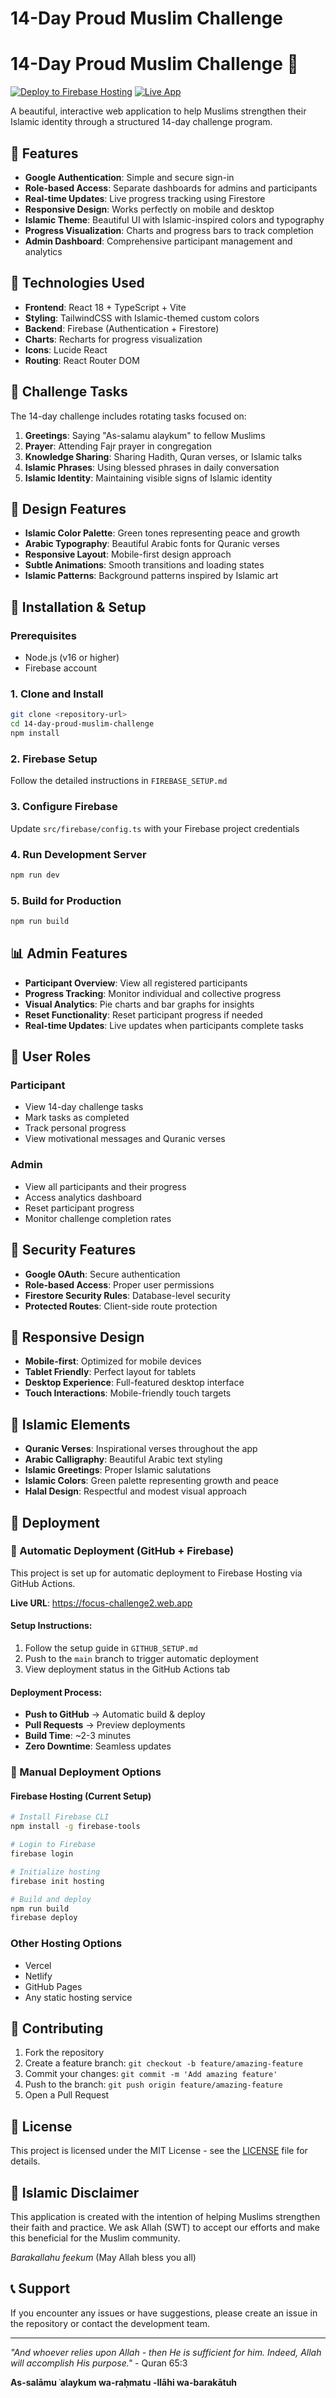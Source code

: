 # 14-Day Proud Muslim Challenge

# 14-Day Proud Muslim Challenge 🌙

[![Deploy to Firebase Hosting](https://github.com/your-username/14-day-muslim-challenge/actions/workflows/firebase-hosting-merge.yml/badge.svg)](https://github.com/your-username/14-day-muslim-challenge/actions/workflows/firebase-hosting-merge.yml)
[![Live App](https://img.shields.io/badge/Live%20App-Firebase-orange)](https://focus-challenge2.web.app)

A beautiful, interactive web application to help Muslims strengthen their Islamic identity through a structured 14-day challenge program.

## 🌙 Features

- **Google Authentication**: Simple and secure sign-in
- **Role-based Access**: Separate dashboards for admins and participants
- **Real-time Updates**: Live progress tracking using Firestore
- **Responsive Design**: Works perfectly on mobile and desktop
- **Islamic Theme**: Beautiful UI with Islamic-inspired colors and typography
- **Progress Visualization**: Charts and progress bars to track completion
- **Admin Dashboard**: Comprehensive participant management and analytics

## 🚀 Technologies Used

- **Frontend**: React 18 + TypeScript + Vite
- **Styling**: TailwindCSS with Islamic-themed custom colors
- **Backend**: Firebase (Authentication + Firestore)
- **Charts**: Recharts for progress visualization
- **Icons**: Lucide React
- **Routing**: React Router DOM

## 📱 Challenge Tasks

The 14-day challenge includes rotating tasks focused on:

1. **Greetings**: Saying "As-salamu alaykum" to fellow Muslims
2. **Prayer**: Attending Fajr prayer in congregation
3. **Knowledge Sharing**: Sharing Hadith, Quran verses, or Islamic talks
4. **Islamic Phrases**: Using blessed phrases in daily conversation
5. **Islamic Identity**: Maintaining visible signs of Islamic identity

## 🎨 Design Features

- **Islamic Color Palette**: Green tones representing peace and growth
- **Arabic Typography**: Beautiful Arabic fonts for Quranic verses
- **Responsive Layout**: Mobile-first design approach
- **Subtle Animations**: Smooth transitions and loading states
- **Islamic Patterns**: Background patterns inspired by Islamic art

## 🔧 Installation & Setup

### Prerequisites
- Node.js (v16 or higher)
- Firebase account

### 1. Clone and Install
```bash
git clone <repository-url>
cd 14-day-proud-muslim-challenge
npm install
```

### 2. Firebase Setup
Follow the detailed instructions in `FIREBASE_SETUP.md`

### 3. Configure Firebase
Update `src/firebase/config.ts` with your Firebase project credentials

### 4. Run Development Server
```bash
npm run dev
```

### 5. Build for Production
```bash
npm run build
```

## 📊 Admin Features

- **Participant Overview**: View all registered participants
- **Progress Tracking**: Monitor individual and collective progress
- **Visual Analytics**: Pie charts and bar graphs for insights
- **Reset Functionality**: Reset participant progress if needed
- **Real-time Updates**: Live updates when participants complete tasks

## 👥 User Roles

### Participant
- View 14-day challenge tasks
- Mark tasks as completed
- Track personal progress
- View motivational messages and Quranic verses

### Admin
- View all participants and their progress
- Access analytics dashboard
- Reset participant progress
- Monitor challenge completion rates

## 🔐 Security Features

- **Google OAuth**: Secure authentication
- **Role-based Access**: Proper user permissions
- **Firestore Security Rules**: Database-level security
- **Protected Routes**: Client-side route protection

## 📱 Responsive Design

- **Mobile-first**: Optimized for mobile devices
- **Tablet Friendly**: Perfect layout for tablets
- **Desktop Experience**: Full-featured desktop interface
- **Touch Interactions**: Mobile-friendly touch targets

## 🌟 Islamic Elements

- **Quranic Verses**: Inspirational verses throughout the app
- **Arabic Calligraphy**: Beautiful Arabic text styling
- **Islamic Greetings**: Proper Islamic salutations
- **Islamic Colors**: Green palette representing growth and peace
- **Halal Design**: Respectful and modest visual approach

## 🚀 Deployment

### 🔄 Automatic Deployment (GitHub + Firebase)

This project is set up for automatic deployment to Firebase Hosting via GitHub Actions.

**Live URL**: https://focus-challenge2.web.app

#### Setup Instructions:
1. Follow the setup guide in `GITHUB_SETUP.md`
2. Push to the `main` branch to trigger automatic deployment
3. View deployment status in the GitHub Actions tab

#### Deployment Process:
- **Push to GitHub** → Automatic build & deploy
- **Pull Requests** → Preview deployments
- **Build Time**: ~2-3 minutes
- **Zero Downtime**: Seamless updates

### 🚀 Manual Deployment Options

#### Firebase Hosting (Current Setup)
```bash
# Install Firebase CLI
npm install -g firebase-tools

# Login to Firebase
firebase login

# Initialize hosting
firebase init hosting

# Build and deploy
npm run build
firebase deploy
```

### Other Hosting Options
- Vercel
- Netlify
- GitHub Pages
- Any static hosting service

## 🤝 Contributing

1. Fork the repository
2. Create a feature branch: `git checkout -b feature/amazing-feature`
3. Commit your changes: `git commit -m 'Add amazing feature'`
4. Push to the branch: `git push origin feature/amazing-feature`
5. Open a Pull Request

## 📄 License

This project is licensed under the MIT License - see the [LICENSE](LICENSE) file for details.

## 🤲 Islamic Disclaimer

This application is created with the intention of helping Muslims strengthen their faith and practice. We ask Allah (SWT) to accept our efforts and make this beneficial for the Muslim community. 

*Barakallahu feekum* (May Allah bless you all)

## 📞 Support

If you encounter any issues or have suggestions, please create an issue in the repository or contact the development team.

---

*"And whoever relies upon Allah - then He is sufficient for him. Indeed, Allah will accomplish His purpose."* - Quran 65:3

**As-salāmu ʿalaykum wa-raḥmatu -llāhi wa-barakātuh**
